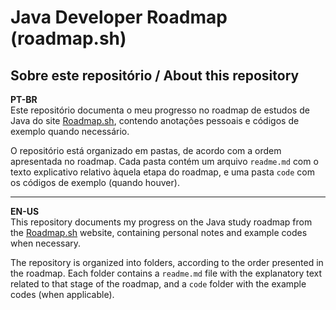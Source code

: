 # Java Developer Roadmap (roadmap.sh)


## Sobre este repositório / About this repository

**PT-BR**   
Este repositório documenta o meu progresso no roadmap de estudos de Java do site [Roadmap.sh](https://roadmap.sh/java), contendo anotações pessoais e códigos de exemplo quando necessário.

O repositório está organizado em pastas, de acordo com a ordem apresentada no roadmap. Cada pasta contém um arquivo `readme.md` com o texto explicativo relativo àquela etapa do roadmap, e uma pasta `code` com os códigos de exemplo (quando houver).

***

**EN-US**  
This repository documents my progress on the Java study roadmap from the [Roadmap.sh](https://roadmap.sh/java) website, containing personal notes and example codes when necessary.

The repository is organized into folders, according to the order presented in the roadmap. Each folder contains a `readme.md` file with the explanatory text related to that stage of the roadmap, and a `code` folder with the example codes (when applicable).